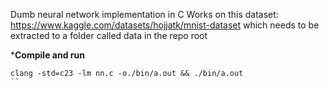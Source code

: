 Dumb neural network implementation in C
Works on this dataset: https://www.kaggle.com/datasets/hojjatk/mnist-dataset which needs to be extracted to a folder called data in the repo root

***Compile and run**
```
clang -std=c23 -lm nn.c -o./bin/a.out && ./bin/a.out
``
